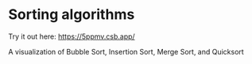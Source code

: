 # Sorting algorithms

Try it out here: https://5ppmv.csb.app/

A visualization of Bubble Sort, Insertion Sort, Merge Sort, and Quicksort